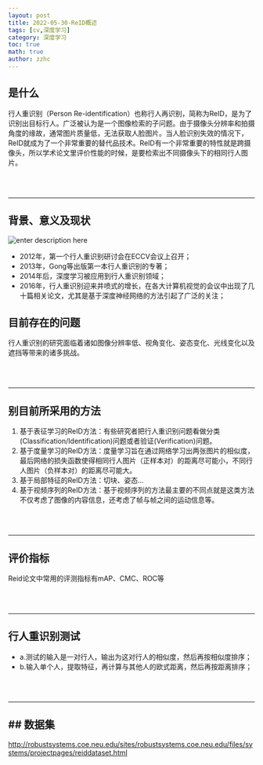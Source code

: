 ```yaml
---
layout: post
title: 2022-05-30-ReID概述
tags: [cv,深度学习]
category: 深度学习
toc: true
math: true
author: zzhc
---
```



## 是什么

行人重识别（Person Re-identification）也称行人再识别，简称为ReID，是为了识别出目标行人。广泛被认为是一个图像检索的子问题。由于摄像头分辨率和拍摄角度的缘故，通常图片质量低，无法获取人脸图片。当人脸识别失效的情况下，ReID就成为了一个非常重要的替代品技术。ReID有一个非常重要的特性就是跨摄像头，所以学术论文里评价性能的时候，是要检索出不同摄像头下的相同行人图片。

<br>
<br>

***

## 背景、意义及现状

![enter description here](http://img.zzhc321.xyz/blog/1653875749585.png)

 - 2012年，第一个行人重识别研讨会在ECCV会议上召开；
 - 2013年，Gong等出版第一本行人重识别的专著；
 - 2014年后，深度学习被应用到行人重识别领域；
 - 2016年，行人重识别迎来井喷式的增长，在各大计算机视觉的会议中出现了几十篇相关论文，尤其是基于深度神经网络的方法引起了广泛的关注；



## 目前存在的问题

行人重识别的研究面临着诸如图像分辨率低、视角变化、姿态变化、光线变化以及遮挡等带来的诸多挑战。


<br>
<br>

***

## 别目前所采用的方法

 1. 基于表征学习的ReID方法：有些研究者把行人重识别问题看做分类(Classification/Identification)问题或者验证(Verification)问题。
 2. 基于度量学习的ReID方法：度量学习旨在通过网络学习出两张图片的相似度，最后网络的损失函数使得相同行人图片（正样本对）的距离尽可能小，不同行人图片（负样本对）的距离尽可能大。
 3. 基于局部特征的ReID方法：切块、姿态...
 4. 基于视频序列的ReID方法：基于视频序列的方法最主要的不同点就是这类方法不仅考虑了图像的内容信息，还考虑了帧与帧之间的运动信息等。



<br>
<br>

***

## 评价指标


Reid论文中常用的评测指标有mAP、CMC、ROC等



<br>
<br>

***

## 行人重识别测试

 - a.测试的输入是一对行人，输出为这对行人的相似度，然后再按相似度排序；
 - b.输入单个人，提取特征，再计算与其他人的欧式距离，然后再按距离排序；




<br>
<br>

***

## ## 数据集

http://robustsystems.coe.neu.edu/sites/robustsystems.coe.neu.edu/files/systems/projectpages/reiddataset.html